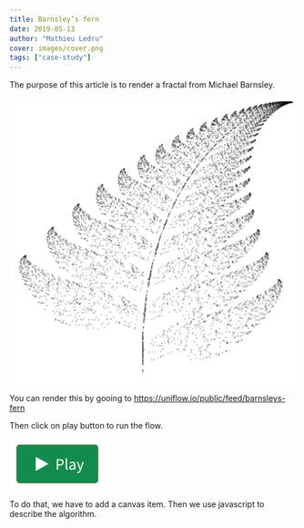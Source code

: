 ```yaml
---
title: Barnsley’s fern
date: 2019-05-13
author: "Mathieu Ledru"
cover: images/cover.png
tags: ["case-study"]
---
```


The purpose of this article is to render a fractal from Michael Barnsley.

![result](images/result.png)

You can render this by gooing to https://uniflow.io/public/feed/barnsleys-fern

Then click on play button to run the flow.

![play](images/play.png)

To do that, we have to add a canvas item. Then we use javascript to describe the algorithm.
